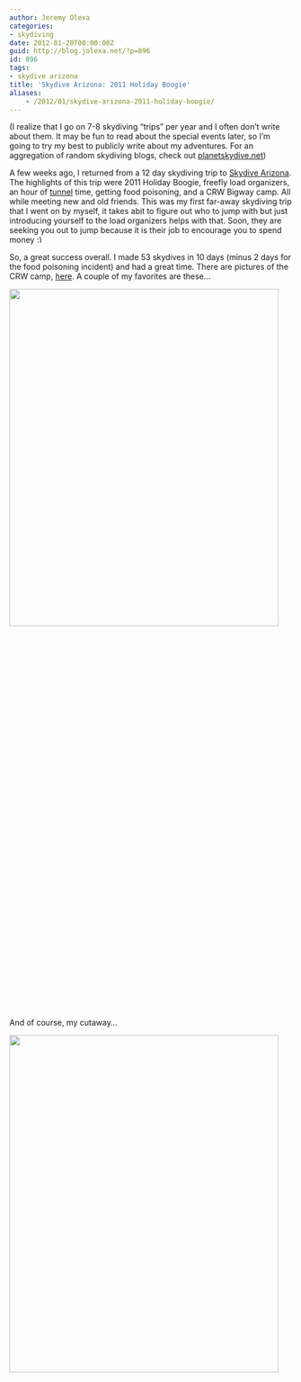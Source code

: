```yaml
---
author: Jeremy Olexa
categories:
- skydiving
date: 2012-01-20T00:00:00Z
guid: http://blog.jolexa.net/?p=896
id: 896
tags:
- skydive arizona
title: 'Skydive Arizona: 2011 Holiday Boogie'
aliases:
    - /2012/01/skydive-arizona-2011-holiday-boogie/
---
```


(I realize that I go on 7-8 skydiving &#8220;trips&#8221; per year and I often don&#8217;t write about them. It may be fun to read about the special events later, so I&#8217;m going to try my best to publicly write about my adventures. For an aggregation of random skydiving blogs, check out [planetskydive.net][1])

A few weeks ago, I returned from a 12 day skydiving trip to [Skydive Arizona][2]. The highlights of this trip were 2011 Holiday Boogie, freefly load organizers, an hour of [tunnel][1] time, getting food poisoning, and a CRW Bigway camp. All while meeting new and old friends. This was my first far-away skydiving trip that I went on by myself, it takes abit to figure out who to jump with but just introducing yourself to the load organizers helps with that. Soon, they are seeking you out to jump because it is their job to encourage you to spend money <img src="http://blog.jolexa.net/wp-includes/images/smilies/simple-smile.png" alt=":)" class="wp-smiley" style="height: 1em; max-height: 1em;" />

So, a great success overall. I made 53 skydives in 10 days (minus 2 days for the food poisoning incident) and had a great time. There are pictures of the CRW camp, [here][3]. A couple of my favorites are these&#8230;

[<img class="alignleft size-full wp-image-902" title="Jan_07_12 038" src="https://blog.jolexa.net/wp-content/uploads/2012/01/Jan_07_12-038.jpg" alt="" width="479" height="600" />][4]

&nbsp;

&nbsp;

&nbsp;

&nbsp;

&nbsp;

&nbsp;

&nbsp;

&nbsp;

&nbsp;

&nbsp;

&nbsp;

&nbsp;

&nbsp;

&nbsp;

&nbsp;

&nbsp;

&nbsp;

&nbsp;

&nbsp;

&nbsp;

&nbsp;

&nbsp;

And of course, my cutaway&#8230;

[<img class="alignleft size-full wp-image-903" title="Jan_07_12 062" src="https://blog.jolexa.net/wp-content/uploads/2012/01/Jan_07_12-062.jpg" alt="" width="479" height="600" />][5]

 [1]: http://planetskydive.net/
 [2]: http://www.skydiveaz.com/
 [3]: http://www.laszloimage.com/2012/January_2012/index.htm
 [4]: https://blog.jolexa.net/wp-content/uploads/2012/01/Jan_07_12-038.jpg
 [5]: https://blog.jolexa.net/wp-content/uploads/2012/01/Jan_07_12-062.jpg